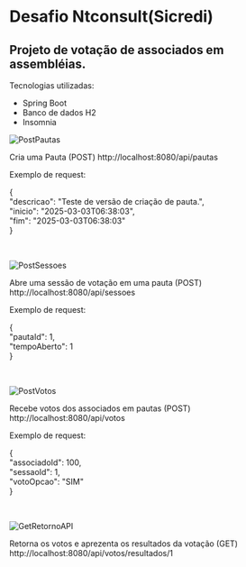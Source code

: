 # Desafio Ntconsult(Sicredi)

## Projeto de votação de associados em assembléias.

Tecnologias utilizadas:

- Spring Boot
- Banco de dados H2
- Insomnia

![PostPautas](https://github.com/user-attachments/assets/4c658add-bfa2-4ae5-9960-4404d148d0f2)

Cria uma Pauta (POST)
http://localhost:8080/api/pautas

Exemplo de request:

<p align-"center">
{
	<br>"descricao": "Teste de versão de criação de pauta.",
	<br>"inicio": "2025-03-03T06:38:03",
	<br>"fim": "2025-03-03T06:38:03"<br>
}
</p><br>



![PostSessoes](https://github.com/user-attachments/assets/6e4b33e6-cc8b-4dc6-988a-f7ac1a068420)

Abre uma sessão de votação em uma pauta (POST)
http://localhost:8080/api/sessoes

Exemplo de request:

<p align-"center">
{
	<br>"pautaId": 1,
	<br>"tempoAberto": 1<br>
}
</p><br>



![PostVotos](https://github.com/user-attachments/assets/2c847d89-4d46-4ddb-9e6b-512335c7cd4c)

Recebe votos dos associados em pautas (POST)
http://localhost:8080/api/votos

Exemplo de request:

<p align-"center">
{
	<br>"associadoId": 100,
	<br>"sessaoId": 1,
  <br>"votoOpcao": "SIM"<br>
}
</p><br>


![GetRetornoAPI](https://github.com/user-attachments/assets/b463a84d-2871-4f6b-9afb-a6423ecaa2f7)

Retorna os votos e aprezenta os resultados da votação (GET)
http://localhost:8080/api/votos/resultados/1

